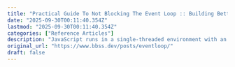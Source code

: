 ```yaml
---
title: "Practical Guide To Not Blocking The Event Loop :: Building Better Software Slower"
date: "2025-09-30T00:11:40.354Z"
lastmod: "2025-09-30T00:11:40.354Z"
categories: ["Reference Articles"]
description: "JavaScript runs in a single-threaded environment with an event loop, an architecture that is very easy to reason about. It's a continuous loop executing incoming work. Synchronous work runs immediately; asynchronous work runs when there is no synchronous work to left to perform. This design implies that performing synchronous work is a Big Deal: for every continuous moment it runs, the event loop cannot perform any work -- none!"
original_url: "https://www.bbss.dev/posts/eventloop/"
draft: false
---
```

